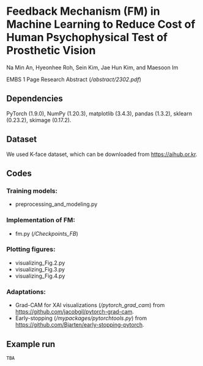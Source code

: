 # Feedback Mechanism (FM) in Machine Learning to Reduce Cost of Human Psychophysical Test of Prosthetic Vision

Na Min An, Hyeonhee Roh, Sein Kim, Jae Hun Kim, and Maesoon Im

EMBS 1 Page Research Abstract (*/abstract/2302.pdf*)

## Dependencies
PyTorch (1.9.0), NumPy (1.20.3), matplotlib (3.4.3), pandas (1.3.2), sklearn (0.23.2), skimage (0.17.2).

## Dataset
We used K-face dataset, which can be downloaded from https://aihub.or.kr.

## Codes
### Training models:
* preprocessing_and_modeling.py

### Implementation of FM:
* fm.py (*/Checkpoints_FB*)

### Plotting figures:
* visualizing_Fig.2.py
* visualizing_Fig.3.py
* visualizing_Fig.4.py

### Adaptations:
* Grad-CAM for XAI visualizations (*/pytorch_grad_cam*) from https://github.com/jacobgil/pytorch-grad-cam. <br />
* Early-stopping (*/mypackages/pytorchtools.py*) from https://github.com/Bjarten/early-stopping-pytorch.

## Example run
```
TBA
```
